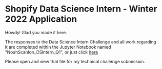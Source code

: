 # Shopify Data Science Intern - Winter 2022 Application
Howdy! Glad you made it here.

The responses to the Data Science Intern Challenge and all work regarding it are completed within the Jupyter Notebook named "NoahScanlon_DSIntern_Q1", or just click [here](https://github.com/noahscantron/Shopify_DSInternWinter2022_Application/blob/main/NoahScanlon_DSIntern_Q1.ipynb)

Please open and view that file for my technical challenge submission.